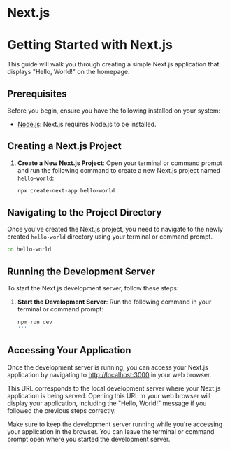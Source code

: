# Next.js
# Getting Started with Next.js

This guide will walk you through creating a simple Next.js application that displays "Hello, World!" on the homepage.

## Prerequisites

Before you begin, ensure you have the following installed on your system:

- [Node.js](https://nodejs.org/): Next.js requires Node.js to be installed.

## Creating a Next.js Project

1. **Create a New Next.js Project**: Open your terminal or command prompt and run the following command to create a new Next.js project named `hello-world`:

   ```bash
   npx create-next-app hello-world
## Navigating to the Project Directory

Once you've created the Next.js project, you need to navigate to the newly created `hello-world` directory using your terminal or command prompt.

```bash
cd hello-world
```
## Running the Development Server

To start the Next.js development server, follow these steps:

1. **Start the Development Server**: Run the following command in your terminal or command prompt:

   ```bash
   npm run dev
   '''
## Accessing Your Application

Once the development server is running, you can access your Next.js application by navigating to [http://localhost:3000](http://localhost:3000) in your web browser.

This URL corresponds to the local development server where your Next.js application is being served. Opening this URL in your web browser will display your application, including the "Hello, World!" message if you followed the previous steps correctly.

Make sure to keep the development server running while you're accessing your application in the browser. You can leave the terminal or command prompt open where you started the development server.

